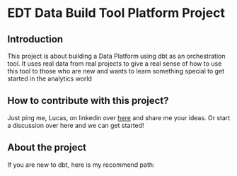 # EDT Data Build Tool Platform Project

## Introduction

This project is about building a Data Platform using dbt as an orchestration tool. It uses real data from real projects to give a real sense of how to use this tool to those who are new and wants to learn something special to get started in the analytics world

## How to contribute with this project?

Just ping me, Lucas, on linkedin over [here](https://br.linkedin.com/in/lucas-ramos-barbosa/en) and share me your ideas. Or start a discussion over here and we can get started!

## About the project

If you are new to dbt, here is my recommend path: